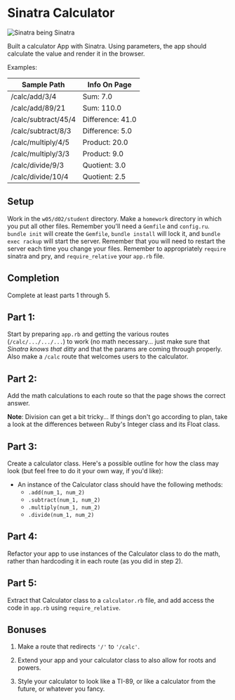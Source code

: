 # Sinatra Calculator

![Sinatra being Sinatra](http://www.theperfectpleasure.com/wp-content/uploads/2011/11/Frank-Sinatra.jpg)

Built a calculator App with Sinatra. Using parameters, the app should calculate the value and render it in the browser.

Examples:

|  Sample Path        | Info On Page     |
| -----------         | ------------     |
| /calc/add/3/4       | Sum: 7.0         |
| /calc/add/89/21     | Sum: 110.0       |
| /calc/subtract/45/4 | Difference: 41.0 |
| /calc/subtract/8/3  | Difference: 5.0  |
| /calc/multiply/4/5  | Product: 20.0    |
| /calc/multiply/3/3  | Product: 9.0     |
| /calc/divide/9/3    | Quotient: 3.0    |
| /calc/divide/10/4   | Quotient: 2.5    |


## Setup

Work in the `w05/d02/student` directory. Make a `homework` directory in which you put all other files. Remember you'll need a `Gemfile` and `config.ru`. `bundle init` will create the `Gemfile`, `bundle install` will lock it, and `bundle exec rackup` will start the server. Remember that you will need to restart the server each time you change your files. Remember to appropriately `require` sinatra and pry, and `require_relative` your `app.rb` file.

## Completion

Complete at least parts 1 through 5.


## Part 1:

Start by preparing `app.rb` and getting the various routes (`/calc/.../.../...`) to work (no math necessary... just make sure that _Sinatra knows that ditty_ and that the params are coming through properly. Also make a `/calc` route that welcomes users to the calculator.

## Part 2:

Add the math calculations to each route so that the page shows the correct answer.

**Note**: Division can get a bit tricky... If things don't go according to plan, take a look at the differences between Ruby's Integer class and its Float class.

## Part 3:

Create a calculator class. Here's a possible outline for how the class may look (but feel free to do it your own way, if you'd like):
  * An instance of the Calculator class should have the following methods:
    * `.add(num_1, num_2)`
    * `.subtract(num_1, num_2)`
    * `.multiply(num_1, num_2)`
    * `.divide(num_1, num_2)`

## Part 4:

Refactor your app to use instances of the Calculator class to do the math, rather than hardcoding it in each route (as you did in step 2).

## Part 5:

Extract that Calculator class to a `calculator.rb` file, and add access the code in `app.rb` using `require_relative`.

## Bonuses

1. Make a route that redirects `'/'` to `'/calc'`.

2. Extend your app and your calculator class to also allow for roots and powers.

3. Style your calculator to look like a TI-89, or like a calculator from the future, or whatever you fancy.

